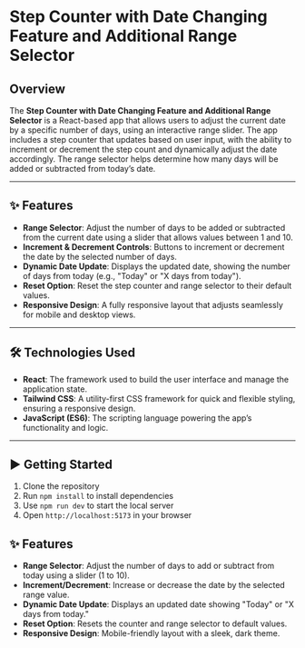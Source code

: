 # Step Counter with Date Changing Feature and Additional Range Selector

## Overview

The **Step Counter with Date Changing Feature and Additional Range Selector** is a React-based app that allows users to adjust the current date by a specific number of days, using an interactive range slider. The app includes a step counter that updates based on user input, with the ability to increment or decrement the step count and dynamically adjust the date accordingly. The range selector helps determine how many days will be added or subtracted from today’s date.

---

## ✨ Features

- **Range Selector**: Adjust the number of days to be added or subtracted from the current date using a slider that allows values between 1 and 10.
- **Increment & Decrement Controls**: Buttons to increment or decrement the date by the selected number of days.
- **Dynamic Date Update**: Displays the updated date, showing the number of days from today (e.g., "Today" or "X days from today").
- **Reset Option**: Reset the step counter and range selector to their default values.
- **Responsive Design**: A fully responsive layout that adjusts seamlessly for mobile and desktop views.

---

## 🛠️ Technologies Used

- **React**: The framework used to build the user interface and manage the application state.
- **Tailwind CSS**: A utility-first CSS framework for quick and flexible styling, ensuring a responsive design.
- **JavaScript (ES6)**: The scripting language powering the app’s functionality and logic.

---

## ▶️ Getting Started

1. Clone the repository  
2. Run `npm install` to install dependencies  
3. Use `npm run dev` to start the local server  
4. Open `http://localhost:5173` in your browser  

## ✨ Features

- **Range Selector**: Adjust the number of days to add or subtract from today using a slider (1 to 10).
- **Increment/Decrement**: Increase or decrease the date by the selected range value.
- **Dynamic Date Update**: Displays an updated date showing "Today" or "X days from today."
- **Reset Option**: Resets the counter and range selector to default values.
- **Responsive Design**: Mobile-friendly layout with a sleek, dark theme.
